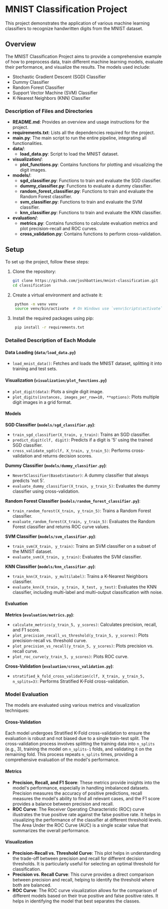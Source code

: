 # MNIST Classification Project
This project demonstrates the application of various machine learning classifiers to recognize handwritten digits from the MNIST dataset. 

## Overview

The MNIST Classification Project aims to provide a comprehensive example of how to preprocess data, train different machine learning models, evaluate their performance, and visualize the results. 
The models used include:
- Stochastic Gradient Descent (SGD) Classifier
- Dummy Classifier
- Random Forest Classifier
- Support Vector Machine (SVM) Classifier
- K-Nearest Neighbors (KNN) Classifier

### Description of Files and Directories

- **README.md**: Provides an overview and usage instructions for the project.
- **requirements.txt**: Lists all the dependencies required for the project.
- **main.py**: The main script to run the entire pipeline, integrating all functionalities.
- **data/**:
  - **load_data.py**: Script to load the MNIST dataset.
- **visualization/**:
  - **plot_functions.py**: Contains functions for plotting and visualizing the digit images.
- **models/**:
  - **sgd_classifier.py**: Functions to train and evaluate the SGD classifier.
  - **dummy_classifier.py**: Functions to evaluate a dummy classifier.
  - **random_forest_classifier.py**: Functions to train and evaluate the Random Forest classifier.
  - **svm_classifier.py**: Functions to train and evaluate the SVM classifier.
  - **knn_classifier.py**: Functions to train and evaluate the KNN classifier.
- **evaluation/**:
  - **metrics.py**: Contains functions to calculate evaluation metrics and plot precision-recall and ROC curves.
  - **cross_validation.py**: Contains functions to perform cross-validation.

## Setup
To set up the project, follow these steps:

1. Clone the repository:
   ```bash
   git clone https://github.com/joshbatties/mnist-classification.git
   cd classification

2. Create a virtual environment and activate it:
   ```bash
    python -m venv venv
    source venv/bin/activate  # On Windows use `venv\Scripts\activate`

3. Install the required packages using pip:
   ```bash
    pip install -r requirements.txt

### Detailed Description of Each Module

#### Data Loading (`data/load_data.py`)

- `load_mnist_data()`: Fetches and loads the MNIST dataset, splitting it into training and test sets.

#### Visualization (`visualization/plot_functions.py`)

- `plot_digit(data)`: Plots a single digit image.
- `plot_digits(instances, images_per_row=10, **options)`: Plots multiple digit images in a grid format.

#### Models

**SGD Classifier (`models/sgd_classifier.py`)**:

- `train_sgd_classifier(X_train, y_train)`: Trains an SGD classifier.
- `predict_digit(clf, digit)`: Predicts if a digit is '5' using the trained SGD classifier.
- `cross_validate_sgd(clf, X_train, y_train_5)`: Performs cross-validation and returns decision scores.

**Dummy Classifier (`models/dummy_classifier.py`)**:

- `Never5Classifier(BaseEstimator)`: A dummy classifier that always predicts 'not 5'.
- `evaluate_dummy_classifier(X_train, y_train_5)`: Evaluates the dummy classifier using cross-validation.

**Random Forest Classifier (`models/random_forest_classifier.py`)**:

- `train_random_forest(X_train, y_train_5)`: Trains a Random Forest classifier.
- `evaluate_random_forest(X_train, y_train_5)`: Evaluates the Random Forest classifier and returns ROC curve values.

**SVM Classifier (`models/svm_classifier.py`)**:

- `train_svm(X_train, y_train)`: Trains an SVM classifier on a subset of the MNIST dataset.
- `evaluate_svm(X_train, y_train)`: Evaluates the SVM classifier.

**KNN Classifier (`models/knn_classifier.py`)**:

- `train_knn(X_train, y_multilabel)`: Trains a K-Nearest Neighbors classifier.
- `evaluate_knn(X_train, y_train, X_test, y_test)`: Evaluates the KNN classifier, including multi-label and multi-output classification with noise.

#### Evaluation

**Metrics (`evaluation/metrics.py`)**:

- `calculate_metrics(y_train_5, y_scores)`: Calculates precision, recall, and F1 score.
- `plot_precision_recall_vs_threshold(y_train_5, y_scores)`: Plots precision-recall vs. threshold curve.
- `plot_precision_vs_recall(y_train_5, y_scores)`: Plots precision vs. recall curve.
- `plot_roc_curve(y_train_5, y_scores)`: Plots ROC curve.

**Cross-Validation (`evaluation/cross_validation.py`)**:

- `stratified_k_fold_cross_validation(clf, X_train, y_train_5, n_splits=3)`: Performs Stratified K-Fold cross-validation.

### Model Evaluation

The models are evaluated using various metrics and visualization techniques:

#### Cross-Validation

Each model undergoes Stratified K-Fold cross-validation to ensure the evaluation is robust and not biased due to a single train-test split. The cross-validation process involves splitting the training data into `n_splits` (e.g., 3), training the model on `n_splits-1` folds, and validating it on the remaining fold. This process repeats `n_splits` times, providing a comprehensive evaluation of the model's performance.

#### Metrics

- **Precision, Recall, and F1 Score**: These metrics provide insights into the model's performance, especially in handling imbalanced datasets. Precision measures the accuracy of positive predictions, recall measures the model's ability to find all relevant cases, and the F1 score provides a balance between precision and recall.
- **ROC Curve**: The Receiver Operating Characteristic (ROC) curve illustrates the true positive rate against the false positive rate. It helps in visualizing the performance of the classifier at different threshold levels. The Area Under the ROC Curve (AUC) is a single scalar value that summarizes the overall performance.

#### Visualization

- **Precision-Recall vs. Threshold Curve**: This plot helps in understanding the trade-off between precision and recall for different decision thresholds. It is particularly useful for selecting an optimal threshold for classification.
- **Precision vs. Recall Curve**: This curve provides a direct comparison between precision and recall, helping to identify the threshold where both are balanced.
- **ROC Curve**: The ROC curve visualization allows for the comparison of different models based on their true positive and false positive rates. It helps in identifying the model that best separates the classes.
